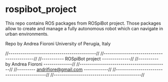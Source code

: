 # rospibot_project

This repo contains ROS packages from ROSpiBot project.
Those packages allow to create and manage a fully autonomous robot which can navigate in urban environments.

Repo by Andrea Fioroni
University of Perugia, Italy

//-------------------------------------------//
//-------------------------------------------//
//----------- ROSpiBot project --------------//
//---------- by Andrea Fioroni --------------//
//-------------------------------------------//
//--------- andrifiore@gmail.com ------------//
//-------------------------------------------//
//-------------------------------------------//
